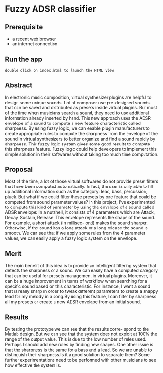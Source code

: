 # Fuzzy ADSR classifier

## Prerequisite

- a recent web browser
- an internet connection

## Run the app

```
double click on index.html to launch the HTML view
```

## Abstract

In electronic music composition, virtual synthesizer plugins are helpful to design some unique sounds. 
Lot of composer use pre-designed sounds that can be saved and distributed as presets inside virtual plugins. 
But most of the time when musicians search a sound, they need to use additional information already inserted by hand. 
This new approach uses the ADSR envelope of a sound to compute a new feature characteristic called sharpness. 
By using fuzzy logic, we can enable plugin manufacturers to create appropriate rules to compute the sharpness from 
the envelope of the sound in virtual synthesizers to better organize and find a sound rapidly by sharpness. 
This fuzzy logic system gives some good results to compute this sharpness feature. Fuzzy logic could help developers 
to implement this simple solution in their softwares without taking too much time computation.

## Proposal

Most of the time, a lot of those virtual softwares do not provide preset filters that have been computed automatically. 
In fact, the user is only able to fill up additional information such as the category: lead, bass, percussion, pluck. 
But what if we could filter these presets by one feature that could be computed from sound parameter values?
In this project, I’ve experimented to compute this kind of parameter by using the envelope of a sound called ADSR envelope: 
In a nutshell, it consists of 4 parameters which are Attack, Decay, Sustain, Release. This envelope represents the shape of the sound. 
For example, a short attack (in millisec- ond) makes the sound sharper. Otherwise, if the sound has a long attack or a long release the sound is smooth.
We can see that if we apply some rules from the 4 parameter values, we can easily apply a fuzzy logic system on the envelope.

## Merit

The main benefit of this idea is to provide an intelligent filtering system that detects the sharpness of a sound. We can easily have a computed category that can be useful for presets management in virtual plugins. Moreover, it can be a huge improvement in terms of workflow when searching for a specific sound based on this characteristic. For instance, I want a sound that is really sharp in order to tweak different parameters to create a snappy lead for my melody in a song.By using this feature, I can filter by sharpness all my presets or create a new ADSR envelope from an initial sound.

## Results

By testing the prototype we can see that the results corre- spond to the Matlab design. But we can see that the system does not exploit at 100% the range of the output value. This is due to the low number of rules used. Perhaps I should add new rules by finding new shapes.
One other issue is that the sharpness is the same for a bass and a lead. So we are unable to distinguish their sharpness.Is it a good solution to separate them? Some further experimentations need to be performed with other musicians to see how effective the system is.